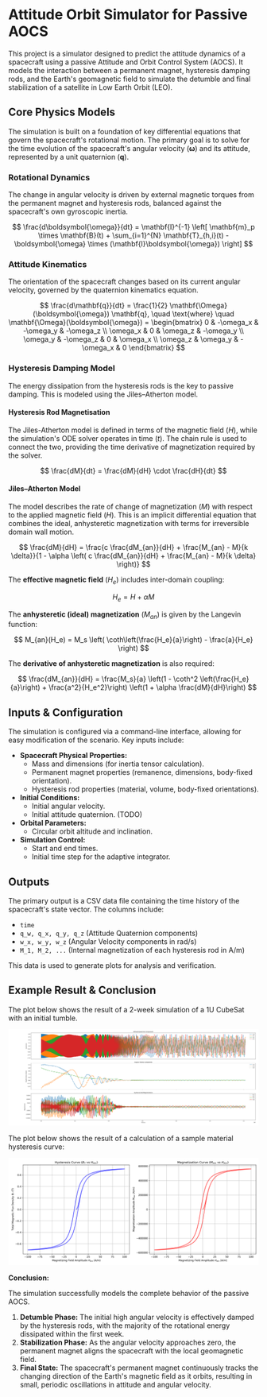 # Attitude Orbit Simulator for Passive AOCS

This project is a simulator designed to predict the attitude dynamics of a spacecraft using a passive Attitude and Orbit Control System (AOCS). It models the interaction between a permanent magnet, hysteresis damping rods, and the Earth's geomagnetic field to simulate the detumble and final stabilization of a satellite in Low Earth Orbit (LEO).

## Core Physics Models

The simulation is built on a foundation of key differential equations that govern the spacecraft's rotational motion. The primary goal is to solve for the time evolution of the spacecraft's angular velocity ($\boldsymbol{\omega}$) and its attitude, represented by a unit quaternion ($\mathbf{q}$).

### Rotational Dynamics

The change in angular velocity is driven by external magnetic torques from the permanent magnet and hysteresis rods, balanced against the spacecraft's own gyroscopic inertia.

$$
\frac{d\boldsymbol{\omega}}{dt} = \mathbf{I}^{-1} \left[ \mathbf{m}_p \times \mathbf{B}(t) + \sum_{i=1}^{N} \mathbf{T}_{h,i}(t) - \boldsymbol{\omega} \times (\mathbf{I}\boldsymbol{\omega}) \right]
$$

### Attitude Kinematics

The orientation of the spacecraft changes based on its current angular velocity, governed by the quaternion kinematics equation.

$$
\frac{d\mathbf{q}}{dt} = \frac{1}{2} \mathbf{\Omega}(\boldsymbol{\omega}) \mathbf{q}, \quad \text{where} \quad
\mathbf{\Omega}(\boldsymbol{\omega}) =
\begin{bmatrix}
0 & -\omega_x & -\omega_y & -\omega_z \\
\omega_x & 0 & \omega_z & -\omega_y \\
\omega_y & -\omega_z & 0 & \omega_x \\
\omega_z & \omega_y & -\omega_x & 0
\end{bmatrix}
$$

### Hysteresis Damping Model

The energy dissipation from the hysteresis rods is the key to passive damping. This is modeled using the Jiles–Atherton model.

#### Hysteresis Rod Magnetisation

The Jiles-Atherton model is defined in terms of the magnetic field ($H$), while the simulation's ODE solver operates in time ($t$). The chain rule is used to connect the two, providing the time derivative of magnetization required by the solver.

$$
\frac{dM}{dt} = \frac{dM}{dH} \cdot \frac{dH}{dt}
$$

#### Jiles–Atherton Model

The model describes the rate of change of magnetization ($M$) with respect to the applied magnetic field ($H$). This is an implicit differential equation that combines the ideal, anhysteretic magnetization with terms for irreversible domain wall motion.

$$
\frac{dM}{dH} = \frac{c \frac{dM_{an}}{dH} + \frac{M_{an} - M}{k \delta}}{1 - \alpha \left( c \frac{dM_{an}}{dH} + \frac{M_{an} - M}{k \delta} \right)}
$$

The **effective magnetic field** ($H_e$) includes inter-domain coupling:

$$
H_e = H + \alpha M
$$

The **anhysteretic (ideal) magnetization** ($M_{an}$) is given by the Langevin function:

$$
M_{an}(H_e) = M_s \left( \coth\left(\frac{H_e}{a}\right) - \frac{a}{H_e} \right)
$$

The **derivative of anhysteretic magnetization** is also required:

$$
\frac{dM_{an}}{dH} = \frac{M_s}{a} \left(1 - \coth^2 \left(\frac{H_e}{a}\right) + \frac{a^2}{H_e^2}\right) \left(1 + \alpha \frac{dM}{dH}\right)
$$

## Inputs & Configuration

The simulation is configured via a command-line interface, allowing for easy modification of the scenario. Key inputs include:

*   **Spacecraft Physical Properties:**
    *   Mass and dimensions (for inertia tensor calculation).
    *   Permanent magnet properties (remanence, dimensions, body-fixed orientation).
    *   Hysteresis rod properties (material, volume, body-fixed orientations).
*   **Initial Conditions:**
    *   Initial angular velocity.
    *   Initial attitude quaternion. (TODO)
*   **Orbital Parameters:**
    *   Circular orbit altitude and inclination.
*   **Simulation Control:**
    *   Start and end times.
    *   Initial time step for the adaptive integrator.

## Outputs

The primary output is a CSV data file containing the time history of the spacecraft's state vector. The columns include:
*   `time`
*   `q_w, q_x, q_y, q_z` (Attitude Quaternion components)
*   `w_x, w_y, w_z` (Angular Velocity components in rad/s)
*   `M_1, M_2, ...` (Internal magnetization of each hysteresis rod in A/m)

This data is used to generate plots for analysis and verification.

## Example Result & Conclusion

The plot below shows the result of a 2-week simulation of a 1U CubeSat with an initial tumble.

![Simulation Results](results/dynamics.png)

The plot below shows the result of a calculation of a sample material hysteresis curve:

![HyMu-80 Hysteresis Curve](results/hymu80_hysteresis_curve.png)

**Conclusion:**

The simulation successfully models the complete behavior of the passive AOCS.

1.  **Detumble Phase:** The initial high angular velocity is effectively damped by the hysteresis rods, with the majority of the rotational energy dissipated within the first week.
2.  **Stabilization Phase:** As the angular velocity approaches zero, the permanent magnet aligns the spacecraft with the local geomagnetic field.
3.  **Final State:** The spacecraft's permanent magnet continuously tracks the changing direction of the Earth's magnetic field as it orbits, resulting in small, periodic oscillations in attitude and angular velocity.
